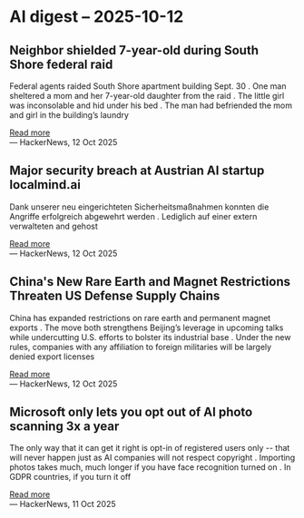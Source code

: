# AI digest – 2025-10-12

## Neighbor shielded 7-year-old during South Shore federal raid

Federal agents raided South Shore apartment building Sept. 30 . One man sheltered a mom and her 7-year-old daughter from the raid . The little girl was inconsolable and hid under his bed . The man had befriended the mom and girl in the building’s laundry

[Read more](https://chicago.suntimes.com/immigration/2025/10/10/neighbor-shielded-7-year-old-during-south-shore-federal-raid-i-didnt-want-them-to-take-her)  
— HackerNews, 12 Oct 2025

## Major security breach at Austrian AI startup localmind.ai

Dank unserer neu eingerichteten Sicherheitsmaßnahmen konnten die Angriffe erfolgreich abgewehrt werden . Lediglich auf einer extern verwalteten and gehost

[Read more](https://localmind.ai/)  
— HackerNews, 12 Oct 2025

## China's New Rare Earth and Magnet Restrictions Threaten US Defense Supply Chains

China has expanded restrictions on rare earth and permanent magnet exports . The move both strengthens Beijing’s leverage in upcoming talks while undercutting U.S. efforts to bolster its industrial base . Under the new rules, companies with any affiliation to foreign militaries will be largely denied export licenses

[Read more](https://www.csis.org/analysis/chinas-new-rare-earth-and-magnet-restrictions-threaten-us-defense-supply-chains)  
— HackerNews, 12 Oct 2025

## Microsoft only lets you opt out of AI photo scanning 3x a year

The only way that it can get it right is opt-in of registered users only -- that will never happen just as AI companies will not respect copyright . Importing photos takes much, much longer if you have face recognition turned on . In GDPR countries, if you turn it off

[Read more](https://hardware.slashdot.org/story/25/10/11/0238213/microsofts-onedrive-begins-testing-face-recognizing-ai-for-photos-for-some-preview-users)  
— HackerNews, 11 Oct 2025
